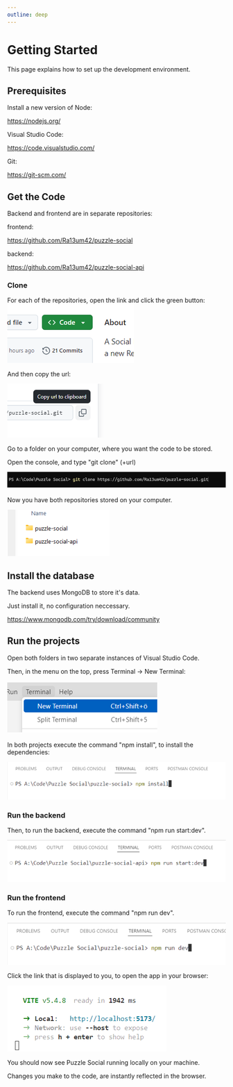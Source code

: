 ```yaml
---
outline: deep
---
```


# Getting Started

This page explains how to set up the development environment.

## Prerequisites
Install a new version of Node:

https://nodejs.org/

Visual Studio Code:

https://code.visualstudio.com/

Git:

https://git-scm.com/

## Get the Code
Backend and frontend are in separate repositories:

frontend:

https://github.com/Ra13um42/puzzle-social

backend:

https://github.com/Ra13um42/puzzle-social-api

### Clone

For each of the repositories, open the link and click the green button:
![](/assets/code.png)
<br/>

And then copy the url:

![](/assets/copy.png)


Go to a folder on your computer, where you want the code to be stored.

Open the console, and type "git clone" (+url)

![](/assets/command.png)
<br><br>
Now you have both repositories stored on your computer.

![](/assets/folders.png)

## Install the database
The backend uses MongoDB to store it's data.

Just install it, no configuration neccessary.

https://www.mongodb.com/try/download/community

## Run the projects

Open both folders in two separate instances of Visual Studio Code.

Then, in the menu on the top, press Terminal -> New Terminal:
<br>
<br>
![](/assets/terminal.png)
<br>
<br>
In both projects execute the command "npm install", to install the dependencies:

![](/assets/install.png)

### Run the backend

Then, to run the backend, execute the command "npm run start:dev".

![](/assets/backend.png)

### Run the frontend

To run the frontend, execute the command "npm run dev".

![](/assets/frontend.png)

Click the link that is displayed to you, to open the app in your browser:

![](/assets/vite.png)

You should now see Puzzle Social running locally on your machine.

Changes you make to the code, are instantly reflected in the browser.
